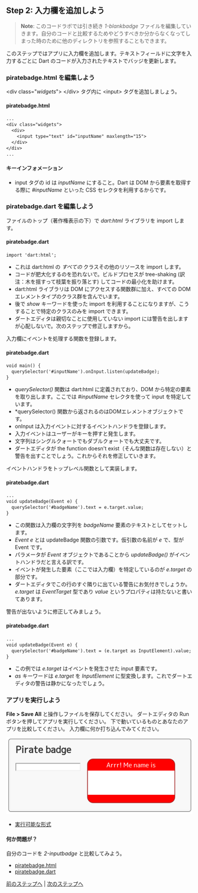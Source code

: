 Step 2: 入力欄を追加しよう
-----

> **Note**: このコードラボでは引き続き *1-blankbadge* ファイルを編集していきます。自分のコードと比較するためやどうすべきか分からなくなってしまった時のために他のディレクトリを参照することもできます。

このステップではアプリに入力欄を追加します。テキストフィールドに文字を入力するごとに Dart のコードが入力されたテキストでバッジを更新します。

### piratebadge.html を編集しよう

\<div class="*widgets*"> \</div\> タグ内に \<input\> タグを追加しましょう。

#### piratebadge.html

    ...
    <div class="widgets">
      <div>
        <input type="text" id="inputName" maxlength="15">
      </div>
    </div>
    ...

#### キーインフォメーション

* input タグの id は *inputName* にすること。Dart は DOM から要素を取得する際に *#inputName* といった CSS セレクタを利用するからです。

### piratebadge.dart を編集しよう

ファイルのトップ（著作権表示の下）で *dart:html* ライブラリを import します。

#### piratebadge.dart
    import 'dart:html';

* これは dart:html の *すべての* クラスその他のリソースを import します。
* コードが肥大化するのを恐れないで。ビルドプロセスが tree-shaking (訳注：木を揺すって枝葉を振り落とす) してコードの最小化を助けます。
* dart:html ライブラリは DOM にアクセスする関数群に加え、すべての DOM エレメントタイプのクラス群を含んでいます。
* 後で *show* キーワードを使った import を利用することになりますが、こうすることで特定のクラスのみを import できます。
* ダートエディタは親切なことに使用していない import には警告を出しますが心配しないで。次のステップで修正しますから。

入力欄にイベントを処理する関数を登録します。

#### piratebadge.dart
    void main() {
      querySelector('#inputName').onInput.listen(updateBadge);
    }

* *querySelector()* 関数は dart:html に定義されており、DOM から特定の要素を取り出します。ここでは *#inputName* セレクタを使って input を特定しています。
* *querySelector() 関数から返されるのはDOMエレメントオブジェクトです。
* onInput は入力イベントに対するイベントハンドラを登録します。
* 入力イベントはユーザーがキーを押すと発生します。
* 文字列はシングルクォートでもダブルクォートでも大丈夫です。
* ダートエディタが the function doesn't exist（そんな関数は存在しない）と警告を出すことでしょう。これからそれを修正していきます。

イベントハンドラをトップレベル関数として実装します。

#### piratebadge.dart
    ...
    void updateBadge(Event e) { 
      querySelector('#badgeName').text = e.target.value;
    }

* この関数は入力欄の文字列を *badgeName* 要素のテキストとしてセットします。
* *Event e* とは updateBadge 関数の引数です。仮引数の名前が *e* で、型が Event です。
* パラメータが *Event* オブジェクトであることから *updateBadge()* がイベントハンドラだと言える訳です。
* イベントが発生した要素（ここでは入力欄）を特定しているのが *e.target* の部分です。
* ダートエディタでこの行のすぐ隣りに出ている警告にお気付きでしょうか。*e.target* は *EventTarget* 型であり *value* というプロパティは持たないと書いてあります。

警告が出ないように修正してみましょう。

#### piratebadge.dart
    ...
    void updateBadge(Event e) { 
      querySelector('#badgeName').text = (e.target as InputElement).value;
    }

* この例では *e.target* はイベントを発生させた input 要素です。
* *as* キーワードは *e.target* を *InputElement* に型変換します。これでダートエディタの警告は静かになったでしょう。

### アプリを実行しよう

**File > Save All** と操作しファイルを保存してください。
ダートエディタの Run ボタンを押してアプリを実行してください。
下で動いているものとあなたのアプリを比較してください。
入力欄に何か打ち込んでみてください。

![Step2Complete](step2_completed.png?raw=true)

* [実行可能な形式](https://www.dartlang.org/codelabs/darrrt/#i-classfa-fa-anchor-i-run-the-app-1)

#### 何か問題が？

自分のコードを *2-inputbadge* と比較してみよう。

* [piratebadge.html](https://github.com/dart-lang/one-hour-codelab/blob/master/web/2-inputnamebadge/piratebadge.html)
* [piratebadge.dart](https://github.com/dart-lang/one-hour-codelab/blob/master/web/2-inputnamebadge/piratebadge.dart)

[前のステップへ](../step1/step1.md) | [次のステップへ](../step3/step3.md)
